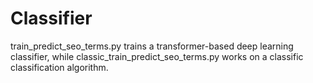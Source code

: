 # Classifier
train_predict_seo_terms.py trains a transformer-based deep learning classifier, while classic_train_predict_seo_terms.py works on a classific classification algorithm.
